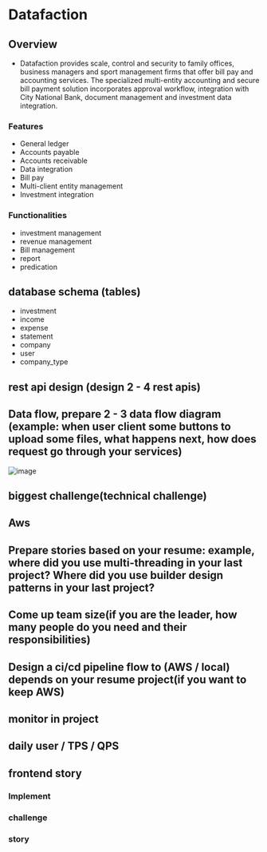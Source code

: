 # Datafaction
## Overview
- Datafaction provides scale, control and security to family offices, business managers and sport management firms that offer bill pay and accounting services. The specialized multi-entity accounting and secure bill payment solution incorporates approval workflow, integration with City National Bank, document management and investment data integration.
### Features
- General ledger
- Accounts payable
- Accounts receivable
- Data integration
- Bill pay
- Multi-client entity management
- Investment integration
### Functionalities
- investment management
- revenue management
- Bill management
- report
- predication
## database schema (tables)
- investment
- income
- expense
- statement
- company
- user
- company_type
## rest api design (design 2 - 4 rest apis)

## Data flow, prepare 2 - 3 data flow diagram (example: when user client some buttons to upload some files, what happens next, how does request go through your services)
![image](https://github.com/bestHenryJ/antra_projects/assets/130790693/7496c3a3-92d2-4b16-94db-d1f25ce244e2)

## biggest challenge(technical challenge)
## Aws

## Prepare stories based on your resume: example,  where did you use multi-threading in your last project? Where did you use builder design patterns in your last project?
## Come up team size(if you are the leader, how many people do you need and their responsibilities)

## Design a ci/cd pipeline flow to (AWS / local) depends on your resume project(if you want to keep AWS)

## monitor in project

## daily user / TPS / QPS
## frontend story
### Implement
### challenge
### story
